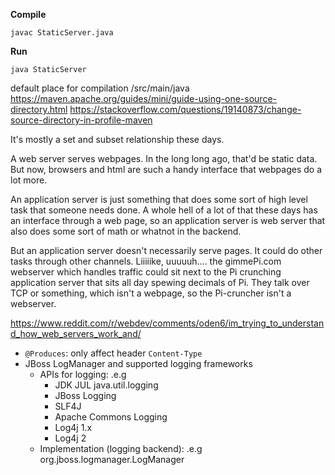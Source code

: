 **Compile**
```
javac StaticServer.java
```

**Run**
```
java StaticServer
```

default place for compilation
/src/main/java
https://maven.apache.org/guides/mini/guide-using-one-source-directory.html
https://stackoverflow.com/questions/19140873/change-source-directory-in-profile-maven


It's mostly a set and subset relationship these days.

A web server serves webpages. In the long long ago, that'd be static data. But now, browsers and html are such a handy interface that webpages do a lot more.

An application server is just something that does some sort of high level task that someone needs done. A whole hell of a lot of that these days has an interface through a web page, so an application server is web server that also does some sort of math or whatnot in the backend.

But an application server doesn't necessarily serve pages. It could do other tasks through other channels. Liiiiike, uuuuuh.... the gimmePi.com webserver which handles traffic could sit next to the Pi crunching application server that sits all day spewing decimals of Pi. They talk over TCP or something, which isn't a webpage, so the Pi-cruncher isn't a webserver.

https://www.reddit.com/r/webdev/comments/oden6/im_trying_to_understand_how_web_servers_work_and/


- `@Produces`: only affect header `Content-Type`
- JBoss LogManager and supported logging frameworks
  - APIs for logging: .e.g
    - JDK JUL java.util.logging
    - JBoss Logging
    - SLF4J
    - Apache Commons Logging
    - Log4j 1.x
    - Log4j 2
  - Implementation (logging backend): .e.g org.jboss.logmanager.LogManager